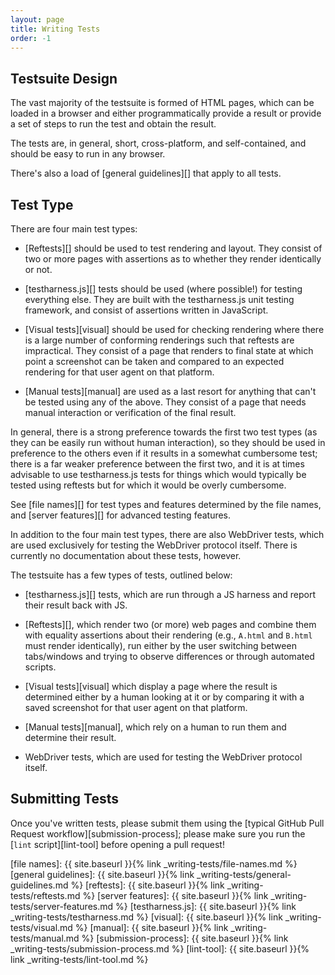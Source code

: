 ```yaml
---
layout: page
title: Writing Tests
order: -1
---
```


## Testsuite Design

The vast majority of the testsuite is formed of HTML pages, which can
be loaded in a browser and either programmatically provide a result or
provide a set of steps to run the test and obtain the result.

The tests are, in general, short, cross-platform, and self-contained,
and should be easy to run in any browser.

There's also a load of [general guidelines][] that apply to all tests.

## Test Type

There are four main test types:

* [Reftests][] should be used to test rendering and layout. They
  consist of two or more pages with assertions as to whether they
  render identically or not.

* [testharness.js][] tests should be used (where
  possible!) for testing everything else. They are built with the
  testharness.js unit testing framework, and consist of assertions
  written in JavaScript.

* [Visual tests][visual] should be used for checking rendering where
  there is a large number of conforming renderings such that reftests
  are impractical. They consist of a page that renders to final state
  at which point a screenshot can be taken and compared to an expected
  rendering for that user agent on that platform.

* [Manual tests][manual] are used as a last resort for anything
  that can't be tested using any of the above. They consist of a page
  that needs manual interaction or verification of the final result.

In general, there is a strong preference towards the first two test
types (as they can be easily run without human interaction), so they
should be used in preference to the others even if it results in a
somewhat cumbersome test; there is a far weaker preference between the
first two, and it is at times advisable to use testharness.js tests
for things which would typically be tested using reftests but for
which it would be overly cumbersome.

See [file names][] for test types and features determined by the file names,
and [server features][] for advanced testing features.

In addition to the four main test types, there are also WebDriver
tests, which are used exclusively for testing the WebDriver protocol
itself. There is currently no documentation about these tests,
however.

The testsuite has a few types of tests, outlined below:

* [testharness.js][] tests, which are run
  through a JS harness and report their result back with JS.

* [Reftests][], which render two (or more) web
  pages and combine them with equality assertions about their
  rendering (e.g., `A.html` and `B.html` must render identically), run
  either by the user switching between tabs/windows and trying to
  observe differences or through automated scripts.

* [Visual tests][visual] which display a page where the
  result is determined either by a human looking at it or by comparing
  it with a saved screenshot for that user agent on that platform.

* [Manual tests][manual], which rely on a human to run
  them and determine their result.

* WebDriver tests, which are used for testing the WebDriver protocol
  itself.

## Submitting Tests

Once you've written tests, please submit them using
the [typical GitHub Pull Request workflow][submission-process]; please
make sure you run the [`lint` script][lint-tool] before opening a pull request!

[file names]: {{ site.baseurl }}{% link _writing-tests/file-names.md %}
[general guidelines]: {{ site.baseurl }}{% link _writing-tests/general-guidelines.md %}
[reftests]: {{ site.baseurl }}{% link _writing-tests/reftests.md %}
[server features]: {{ site.baseurl }}{% link _writing-tests/server-features.md %}
[testharness.js]: {{ site.baseurl }}{% link _writing-tests/testharness.md %}
[visual]: {{ site.baseurl }}{% link _writing-tests/visual.md %}
[manual]: {{ site.baseurl }}{% link _writing-tests/manual.md %}
[submission-process]: {{ site.baseurl }}{% link _writing-tests/submission-process.md %}
[lint-tool]: {{ site.baseurl }}{% link _writing-tests/lint-tool.md %}
